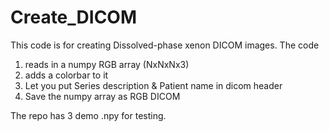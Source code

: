 # Create_DICOM
This code is for creating Dissolved-phase xenon DICOM images. The code 
1. reads in a numpy RGB array (NxNxNx3)
2. adds a colorbar to it
3. Let you put Series description & Patient name in dicom header
4. Save the numpy array as RGB DICOM

The repo has 3 demo .npy for testing.
